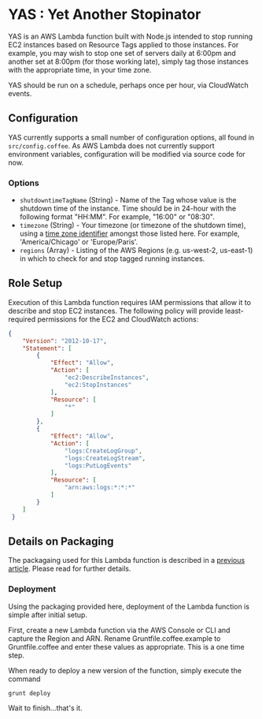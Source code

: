 # YAS : Yet Another Stopinator

YAS is an AWS Lambda function built with Node.js intended to stop running EC2 instances based on Resource Tags applied to those instances.  For example, you may wish to stop one set of servers daily at 6:00pm and another set at 8:00pm (for those working late), simply tag those instances with the appropriate time, in your time zone.

YAS should be run on a schedule, perhaps once per hour, via CloudWatch events.

## Configuration

YAS currently supports a small number of configuration options, all found in `src/config.coffee`.  As AWS Lambda does not currently support environment variables, configuration will be modified via source code for now.

### Options

* `shutdowntimeTagName` (String) - Name of the Tag whose value is the shutdown time of the instance.  Time should be in 24-hour with the following format "HH:MM".  For example, "16:00" or "08:30".
* `timezone` (String) - Your timezone (or timezone of the shutdown time), using a [time zone identifier](https://en.wikipedia.org/wiki/List_of_tz_database_time_zones) amongst those listed here. For example, 'America/Chicago' or 'Europe/Paris'.
* `regions` (Array) - Listing of the AWS Regions (e.g. us-west-2, us-east-1) in which to check for and stop tagged running instances.

## Role Setup

Execution of this Lambda function requires IAM permissions that allow it to describe and stop EC2 instances.  The following policy will provide least-required permissions for the EC2 and CloudWatch actions:

```json
{
    "Version": "2012-10-17",
    "Statement": [
        {
            "Effect": "Allow",
            "Action": [
                "ec2:DescribeInstances",
                "ec2:StopInstances"
            ],
            "Resource": [
                "*"
            ]
        },
        {
            "Effect": "Allow",
            "Action": [
                "logs:CreateLogGroup",
                "logs:CreateLogStream",
                "logs:PutLogEvents"
            ],
            "Resource": [
                "arn:aws:logs:*:*:*"
            ]
        }
    ]
 }
```

## Details on Packaging

The packagaing used for this Lambda function is described in a [previous article](https://medium.com/@joshua.a.kahn/deploying-to-aws-lambda-with-node-js-and-grunt-coffeescript-117df3d1fe73#.9m20yrwrs). Please read for further details.

### Deployment

Using the packaging provided here, deployment of the Lambda function is simple after initial setup.

First, create a new Lambda function via the AWS Console or CLI and capture the Region and ARN.  Rename Gruntfile.coffee.example to Gruntfile.coffee and enter these values as appropriate.  This is a one time step.

When ready to deploy a new version of the function, simply execute the command

`grunt deploy`

Wait to finish...that's it.


